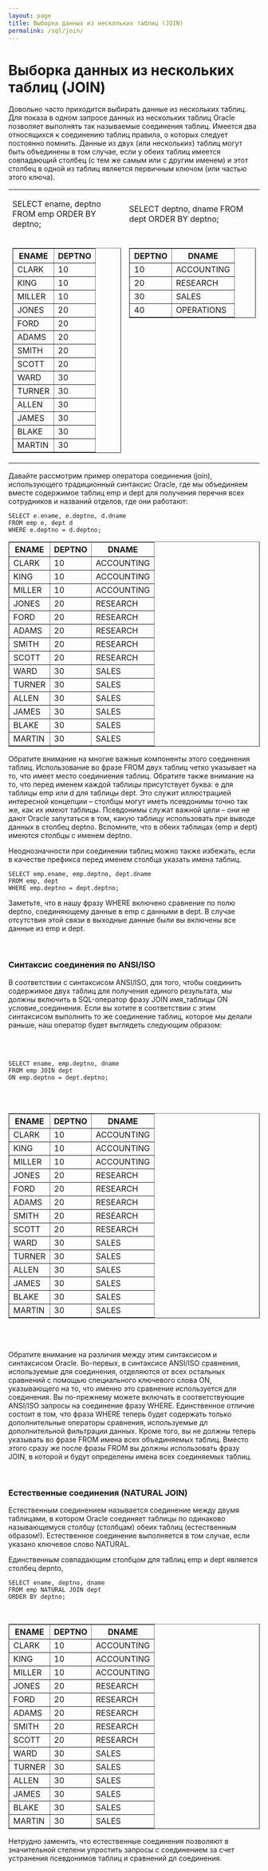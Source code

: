 ```yaml
---
layout: page
title: Выборка данных из нескольких таблиц (JOIN)
permalink: /sql/join/
---
```


# Выборка данных из нескольких таблиц (JOIN)


Довольно часто приходится выбирать данные из нескольких таблиц. Для показа в одном запросе данных из нескольких таблиц Oracle позволяет выполнять так называемые соединения таблиц. Имеется два относящихся к соединению таблиц правила, о которых следует постоянно помнить. Данные из двух (или нескольких) таблиц могут быть объединены в том случае, если у обеих таблиц имеется совпадающий столбец (с тем же самым или с другим именем) и этот столбец в одной из таблиц является первичным ключом (или частью этого ключа).



<table>
<tr>


<td>

SELECT ename, deptno
FROM emp
ORDER BY deptno;


</td>
<td>

SELECT deptno, dname
FROM dept
ORDER BY deptno;


</td>
</tr>

<tr>
<td valign="top">

 <TABLE BORDER="1">
<TR><TH>ENAME</TH><TH>DEPTNO</TH></TR>
<TR><TD>CLARK</TD><TD>10</TD></TR>
<TR><TD>KING</TD><TD>10</TD></TR>
<TR><TD>MILLER</TD><TD>10</TD></TR>
<TR><TD>JONES</TD><TD>20</TD></TR>
<TR><TD>FORD</TD><TD>20</TD></TR>
<TR><TD>ADAMS</TD><TD>20</TD></TR>
<TR><TD>SMITH</TD><TD>20</TD></TR>
<TR><TD>SCOTT</TD><TD>20</TD></TR>
<TR><TD>WARD</TD><TD>30</TD></TR>
<TR><TD>TURNER</TD><TD>30</TD></TR>
<TR><TD>ALLEN</TD><TD>30</TD></TR>
<TR><TD>JAMES</TD><TD>30</TD></TR>
<TR><TD>BLAKE</TD><TD>30</TD></TR>
<TR><TD>MARTIN</TD><TD>30</TD></TR>
</TABLE>

</td>
<td valign="top">

<TABLE BORDER="1">
<TR><TH>DEPTNO</TH><TH>DNAME</TH></TR>
<TR><TD>10</TD><TD>ACCOUNTING</TD></TR>
<TR><TD>20</TD><TD>RESEARCH</TD></TR>
<TR><TD>30</TD><TD>SALES</TD></TR>
<TR><TD>40</TD><TD>OPERATIONS</TD></TR>
</TABLE>

</td>
</tr>

</table>


Давайте рассмотрим пример оператора соединения (join), использующего традиционный синтаксис Oracle, где мы объединяем вместе содержимое таблиц emp и dept для получения перечня всех сотрудников и названий отделов, где они работают:


    SELECT e.ename, e.deptno, d.dname
    FROM emp e, dept d
    WHERE e.deptno = d.deptno;


<TABLE BORDER="1">
<TR><TH>ENAME</TH><TH>DEPTNO</TH><TH>DNAME</TH></TR>
<TR><TD>CLARK</TD><TD>10</TD><TD>ACCOUNTING</TD></TR>
<TR><TD>KING</TD><TD>10</TD><TD>ACCOUNTING</TD></TR>
<TR><TD>MILLER</TD><TD>10</TD><TD>ACCOUNTING</TD></TR>
<TR><TD>JONES</TD><TD>20</TD><TD>RESEARCH</TD></TR>
<TR><TD>FORD</TD><TD>20</TD><TD>RESEARCH</TD></TR>
<TR><TD>ADAMS</TD><TD>20</TD><TD>RESEARCH</TD></TR>
<TR><TD>SMITH</TD><TD>20</TD><TD>RESEARCH</TD></TR>
<TR><TD>SCOTT</TD><TD>20</TD><TD>RESEARCH</TD></TR>
<TR><TD>WARD</TD><TD>30</TD><TD>SALES</TD></TR>
<TR><TD>TURNER</TD><TD>30</TD><TD>SALES</TD></TR>
<TR><TD>ALLEN</TD><TD>30</TD><TD>SALES</TD></TR>
<TR><TD>JAMES</TD><TD>30</TD><TD>SALES</TD></TR>
<TR><TD>BLAKE</TD><TD>30</TD><TD>SALES</TD></TR>
<TR><TD>MARTIN</TD><TD>30</TD><TD>SALES</TD></TR>
</TABLE>


Обратите внимание на многие важные компоненты этого соединения таблиц. Использование во фразе FROM двух таблиц четко указывает на то, что имеет место соединиения таблиц. Обратите также внимание на то, что перед именем каждой таблицы присутствует буква: e для таблицы emp или d для таблицы dept. Это служит иллюстрацией интересной концепции – столбцы могут иметь псевдонимы точно так же, как их имеют таблицы. Псевдонимы служат важной цели – они не дают Oracle запутаться в том, какую таблицу использовать при выводе данных в столбец deptno. Вспомните, что в обеих таблицах (emp и dept) имеются столбцы с именем deptno.


Неоднозначности при соединении таблиц можно также избежать, если в качестве префикса перед именем столбца указать имена таблиц.


    SELECT emp.ename, emp.deptno, dept.dname
    FROM emp, dept
    WHERE emp.deptno = dept.deptno;


Заметьте, что в нашу фразу WHERE включено сравнение по полю deptno, соединяющему данные в emp с данными в dept. В случае отсутствия этой связи в выходные данные были вы включены все данные из emp и dept.


<br/>
<h3>Синтаксис соединения по ANSI/ISO</h3>



В соответствии с синтаксисом ANSI/ISO, для того, чтобы соединить содержимое двух таблиц для    получения единого результата, мы должны включить в SQL-оператор фразу JOIN имя_таблицы ON условие_соединения. Если вы хотите в соответствии с этим синтаксисом выполнить то же соединение таблиц, которое мы делали раньше, наш оператор будет выглядеть следующим образом:

<br/><br/>


    SELECT ename, emp.deptno, dname
    FROM emp JOIN dept
    ON emp.deptno = dept.deptno;

<br/><br/>

<TABLE BORDER="1">
<TR><TH>ENAME</TH><TH>DEPTNO</TH><TH>DNAME</TH></TR>
<TR><TD>CLARK</TD><TD>10</TD><TD>ACCOUNTING</TD></TR>
<TR><TD>KING</TD><TD>10</TD><TD>ACCOUNTING</TD></TR>
<TR><TD>MILLER</TD><TD>10</TD><TD>ACCOUNTING</TD></TR>
<TR><TD>JONES</TD><TD>20</TD><TD>RESEARCH</TD></TR>
<TR><TD>FORD</TD><TD>20</TD><TD>RESEARCH</TD></TR>
<TR><TD>ADAMS</TD><TD>20</TD><TD>RESEARCH</TD></TR>
<TR><TD>SMITH</TD><TD>20</TD><TD>RESEARCH</TD></TR>
<TR><TD>SCOTT</TD><TD>20</TD><TD>RESEARCH</TD></TR>
<TR><TD>WARD</TD><TD>30</TD><TD>SALES</TD></TR>
<TR><TD>TURNER</TD><TD>30</TD><TD>SALES</TD></TR>
<TR><TD>ALLEN</TD><TD>30</TD><TD>SALES</TD></TR>
<TR><TD>JAMES</TD><TD>30</TD><TD>SALES</TD></TR>
<TR><TD>BLAKE</TD><TD>30</TD><TD>SALES</TD></TR>
<TR><TD>MARTIN</TD><TD>30</TD><TD>SALES</TD></TR>
</TABLE>

<br/><br/>


Обратите внимание на различия между этим синтаксисом и синтаксисом Oracle. Во-первых, в синтаксисе ANSI/ISO сравнения, используемые для соединения, отделяются от всех остальных сравнений с помощью специального ключевого слова ON, указывающего на то, что именно это сравнение используется для соединения. Вы по-прежнему можете включать в соответствующие ANSI/ISO запросы на соединение фразу WHERE. Единственное отличие состоит в том, что фраза WHERE теперь будет содержать только дополнительные операторы сравнения, используемые дл дополнительной фильтрации данных. Кроме того, вы не должны теперь указывать во фразе FROM  имена всех объединяемых таблиц. Вместо этого сразу же после фразы FROM вы должны использовать фразу JOIN, в которой и будут определены имена всех соединяемых таблиц.


<br/>
<h3>Естественные соединения  (NATURAL JOIN)</h3>



Естественным соединением называется соединение между двумя таблицами, в котором Oracle соединяет таблицы по одинаково называющемуся столбцу (столбцам) обеих таблиц (естественным образом!). Естественное соединение выполняется в том случае, если указано ключевое слово NATURAL.



Единственным совпадающим столбцом для таблиц emp и dept является столбец depnto,

    SELECT ename, deptno, dname
    FROM emp NATURAL JOIN dept
    ORDER BY deptno;


<br/>

<TABLE BORDER="1">
<TR><TH>ENAME</TH><TH>DEPTNO</TH><TH>DNAME</TH></TR>
<TR><TD>CLARK</TD><TD>10</TD><TD>ACCOUNTING</TD></TR>
<TR><TD>KING</TD><TD>10</TD><TD>ACCOUNTING</TD></TR>
<TR><TD>MILLER</TD><TD>10</TD><TD>ACCOUNTING</TD></TR>
<TR><TD>JONES</TD><TD>20</TD><TD>RESEARCH</TD></TR>
<TR><TD>FORD</TD><TD>20</TD><TD>RESEARCH</TD></TR>
<TR><TD>ADAMS</TD><TD>20</TD><TD>RESEARCH</TD></TR>
<TR><TD>SMITH</TD><TD>20</TD><TD>RESEARCH</TD></TR>
<TR><TD>SCOTT</TD><TD>20</TD><TD>RESEARCH</TD></TR>
<TR><TD>WARD</TD><TD>30</TD><TD>SALES</TD></TR>
<TR><TD>TURNER</TD><TD>30</TD><TD>SALES</TD></TR>
<TR><TD>ALLEN</TD><TD>30</TD><TD>SALES</TD></TR>
<TR><TD>JAMES</TD><TD>30</TD><TD>SALES</TD></TR>
<TR><TD>BLAKE</TD><TD>30</TD><TD>SALES</TD></TR>
<TR><TD>MARTIN</TD><TD>30</TD><TD>SALES</TD></TR>
</TABLE>


Нетрудно заменить, что естественные соединения позволяют в значительной степени упростить запросы с соединением за  счет устранения псевдонимов таблиц и сравнений дл соединения.
